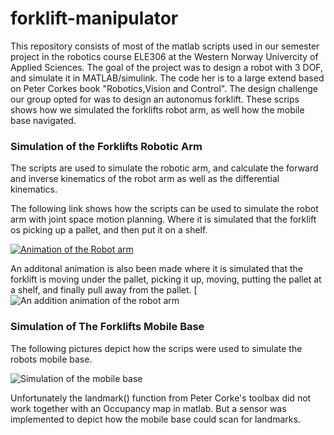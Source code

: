 # forklift-manipulator

This repository consists of most of the matlab scripts used in our semester project in the robotics course ELE306 at the Western Norway Univercity of Applied Sciences. The goal of the project was to design a robot with 3 DOF, and simulate it in MATLAB/simulink. The code her is to a large extend based on Peter Corkes book
"Robotics,Vision and Control". The design challenge our group opted for was to design an autonomus forklift. These scrips shows how we simulated the forklifts robot arm, as well how the mobile base navigated.

### Simulation of the Forklifts Robotic Arm

The scripts are used to simulate the robotic arm, and calculate the forward and inverse kinematics of the robot arm as well as the differential kinematics.

The following link shows how the scripts can be used to simulate the robot arm with joint space motion planning. Where it is simulated that the forklift os picking up a pallet, and then put it on a shelf. 

[![Animation of the Robot arm](https://img.youtube.com/vi/XcspdaYHjw0/0.jpg)](https://www.youtube.com/watch?v=XcspdaYHjw0&)


An additonal animation is also been made where it is simulated that the forklift is moving under the pallet, picking it up, moving, putting the pallet at a shelf, and finally pull away from the pallet.
[![An addition animation of the robot arm](https://youtu.be/Nd98sdwXui4)


### Simulation of The Forklifts Mobile Base

The following pictures depict how the scrips were used to simulate the robots mobile base. 

![Simulation of the mobile base](https://github.com/henrik-h-42/forklift-manipulator/blob/main/animation.gif)

Unfortunately the landmark() function from Peter Corke's toolbax did not work together with an Occupancy map in 
matlab. But a sensor was implemented to depict how the mobile base could scan for landmarks.





